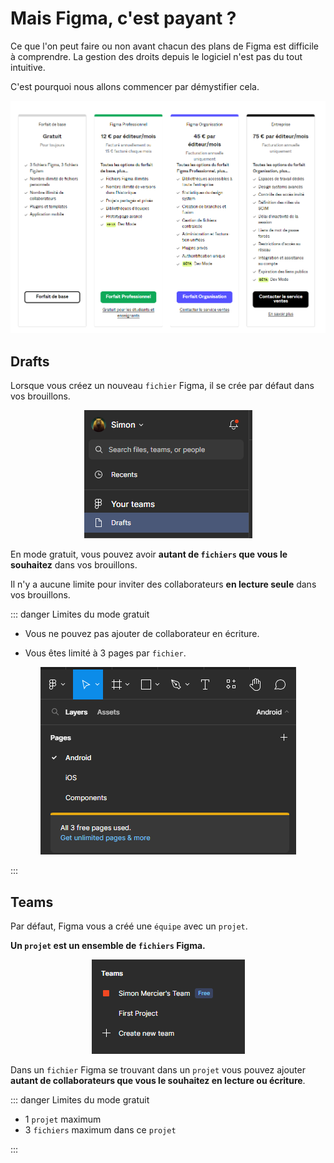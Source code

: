# Mais Figma, c'est payant ?

Ce que l'on peut faire ou non avant chacun des plans de Figma est difficile à comprendre. La gestion des droits depuis le logiciel n'est pas du tout intuitive.

C'est pourquoi nous allons commencer par démystifier cela.

<p align="center"><img src="../../assets/img/figma/introduction/pricings/prices.png"></p>

## Drafts

Lorsque vous créez un nouveau `fichier` Figma, il se crée par défaut dans vos brouillons.

<p align="center"><img src="../../assets/img/figma/introduction/pricings/drafts.png"></p>

En mode gratuit, vous pouvez avoir **autant de `fichiers` que vous le souhaitez** dans vos brouillons.

Il n'y a aucune limite pour inviter des collaborateurs **en lecture seule** dans vos brouillons.

::: danger Limites du mode gratuit

- Vous ne pouvez pas ajouter de collaborateur en écriture.

- Vous êtes limité à 3 pages par `fichier`.

<p align="center"><img src="../../assets/img/figma/introduction/pricings/pages.png"></p>

:::

## Teams

Par défaut, Figma vous a créé une `équipe` avec un `projet`.

**Un `projet` est un ensemble de `fichiers` Figma.**

<p align="center"><img src="../../assets/img/figma/introduction/pricings/teams-free.png"></p>

Dans un `fichier` Figma se trouvant dans un `projet` vous pouvez ajouter **autant de collaborateurs que vous le souhaitez en lecture ou écriture**.

::: danger Limites du mode gratuit

- 1 `projet` maximum
- 3 `fichiers` maximum dans ce `projet`

:::